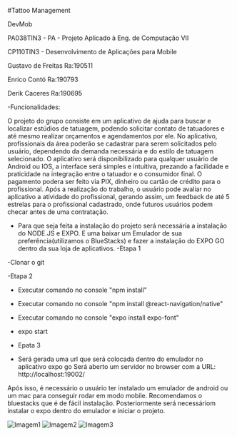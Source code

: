 #Tattoo Management

DevMob

PA038TIN3 - PA - Projeto Aplicado à Eng. de Computação VII

CP110TIN3 - Desenvolvimento de Aplicações para Mobile

Gustavo de Freitas Ra:190511

Enrico Contó       Ra:190793

Derik  Caceres     Ra:190695

-Funcionalidades:

O projeto do grupo consiste em um aplicativo de ajuda para buscar e localizar estúdios de tatuagem, podendo solicitar contato de tatuadores e até mesmo realizar orçamentos e agendamentos por ele.
No aplicativo, profissionais da área poderão se cadastrar para serem solicitados pelo usuário, dependendo da demanda necessária e do estilo de tatuagem selecionado.
O aplicativo será disponibilizado para qualquer usuário de Android ou IOS, a interface será simples e intuitiva, prezando a facilidade e praticidade na integração entre o tatuador e o consumidor final.
O pagamento podera ser feito via PIX, dinheiro ou cartão de crédito para o profissional. Após a realização do trabalho, o usuário pode avaliar no aplicativo a atividade do profissional, gerando assim, um feedback de até 5 estrelas para o profissional cadastrado, onde futuros usuários podem checar antes de uma contratação.


- Para que seja feita a instalação do projeto será necessária a instalação do NODE.JS e EXPO. E uma baixar um Emulador de sua preferência(utilizamos o BlueStacks) e fazer a instalação do EXPO GO dentro da sua loja de aplicativos.
-Etapa 1 

-Clonar o git

-Etapa 2

- Executar comando no console "npm install"
- Executar comando no console "npm install @react-navigation/native"
- Executar comando no console "expo install expo-font"
- expo start

- Epata 3

- Será gerada uma url que será colocada dentro do emulador no aplicativo expo go 
Será aberto um servidor no browser com a URL: http://localhost:19002/

Após isso, é necessário o usuário ter instalado um emulador de android ou um mac para conseguir rodar em modo mobile. Recomendamos o bluestacks que é de fácil instalação.
Posteriormente será necessáriom instalar o expo dentro do emulador e iniciar o projeto.

![Imagem1](https://user-images.githubusercontent.com/70348893/173157964-824a0936-817b-4703-8c02-4b6ca0b27093.png)
![Imagem2](https://user-images.githubusercontent.com/70348893/173158000-82911402-87d4-4333-8ad2-db6579acba7f.png)
![Imagem3](https://user-images.githubusercontent.com/70348893/173158074-f3f7e5d1-9234-4d1f-8ea7-5c6f4fe5d0f1.png)



